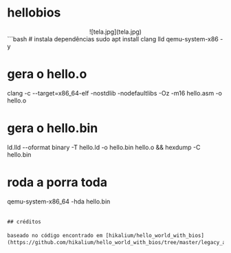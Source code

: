 # hellobios
<center>
![tela.jpg](tela.jpg)
</center>
```bash
# instala dependências
sudo apt install clang lld qemu-system-x86 -y

# gera o hello.o
clang -c --target=x86_64-elf -nostdlib -nodefaultlibs -Oz -m16 hello.asm -o hello.o

# gera o hello.bin
ld.lld --oformat binary -T hello.ld -o hello.bin hello.o && hexdump -C hello.bin

# roda a porra toda
qemu-system-x86_64 -hda hello.bin
```

## créditos

baseado no código encontrado em [hikalium/hello_world_with_bios](https://github.com/hikalium/hello_world_with_bios/tree/master/legacy_asm)